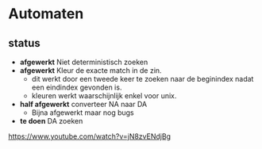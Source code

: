 # Automaten

## status
- **afgewerkt** Niet deterministisch zoeken
- **afgewerkt** Kleur de exacte match in de zin.
    - dit werkt door een tweede keer te zoeken naar de beginindex nadat een eindindex gevonden is.
    - kleuren werkt waarschijnlijk enkel voor unix.
- **half afgewerkt** converteer NA naar DA
    - Bijna afgewerkt maar nog bugs
- **te doen** DA zoeken


https://www.youtube.com/watch?v=jN8zvENdjBg
